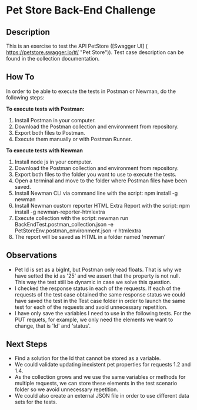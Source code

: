 
# Pet Store Back-End Challenge

## Description

This is an exercise to test the API PetStore ([Swagger UI] ( https://petstore.swagger.io/#/ "Pet Store")). Test case description can be found in the collection documentation.

## How To

In order to be able to execute the tests in Postman or Newman, do the following steps:

**<p> To execute tests with Postman: </p>**

1. Install Postman in your computer.
2. Download the Postman collection and environment from repository.
3. Export both files to Postman.
4. Execute them manually or with Postman Runner.

**<p> To execute tests with Newman </p>**

1. Install node js in your computer.
2. Download the Postman collection and environment from repository.
3. Export both files to the folder you want to use to execute the tests.
4. Open a terminal and move to the folder where Postman files have been saved.
5. Install Newman CLI via command line with the script: npm install -g newman
6. Install  Newman custom reporter HTML Extra Report with the script: npm install -g newman-reporter-htmlextra
7. Execute collection with the script: newman run BackEndTest.postman_collection.json -e PetStoreEnv.postman_environment.json -r htmlextra
8. The report will be saved as HTML in a folder named 'newman'

## Observations

- Pet Id is set as a bigInt, but Postman only read floats. That is why we have setted the id as '25' and we assert that the property is not null. This way the test still be dynamic in case we solve this question.
- I checked the response status in each of the requests. If each of the requests of the test case obtained the same response status we could have saved the test in the Test case folder in order to launch the same test for each of the requests and avoid unnecessary repetition.
- I have only save the variables I need to use in the following tests. For the PUT requets, for example, we only need the elements we want to change, that is 'Id' and 'status'.

## Next Steps

- Find a solution for the Id that cannot be stored as a variable.
- We could validate updating inexistent pet properties for requests 1.2 and 1.4.
- As the collection grows and we use the same variables or methods for multiple requests, we can store these elements in the test scenario folder so we avoid unnecessary repetition.
- We could also create an external JSON file in order to use different data sets for the tests.